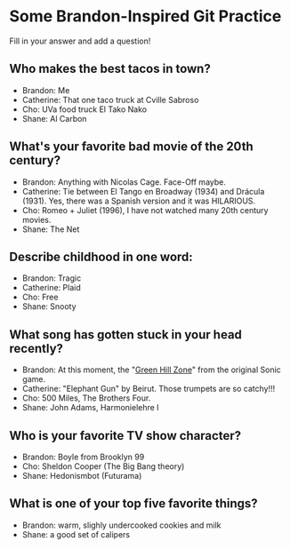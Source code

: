 # Some Brandon-Inspired Git Practice
Fill in your answer and add a question!

## Who makes the best tacos in town?
* Brandon: Me
* Catherine: That one taco truck at Cville Sabroso
* Cho: UVa food truck El Tako Nako
* Shane: Al Carbon

## What's your favorite bad movie of the 20th century?
* Brandon: Anything with Nicolas Cage. Face-Off maybe.
* Catherine: Tie between El Tango en Broadway (1934) and Drácula (1931). Yes, there was a Spanish version and it was HILARIOUS.
* Cho: Romeo + Juliet (1996), I have not watched many 20th century movies.
* Shane: The Net

## Describe childhood in one word:
* Brandon: Tragic
* Catherine: Plaid
* Cho: Free
* Shane: Snooty

## What song has gotten stuck in your head recently?
* Brandon: At this moment, the "[Green Hill Zone](https://www.youtube.com/watch?v=0BqLIyS11Ws&t=9s)" from the original Sonic game.
* Catherine: "Elephant Gun" by Beirut. Those trumpets are so catchy!!!
* Cho: 500 Miles, The Brothers Four.
* Shane: John Adams, Harmonielehre I

## Who is your favorite TV show character?
* Brandon: Boyle from Brooklyn 99
* Cho: Sheldon Cooper (The Big Bang theory)
* Shane: Hedonismbot (Futurama)

## What is one of your top five favorite things?
* Brandon: warm, slighly undercooked cookies and milk
* Shane: a good set of calipers
